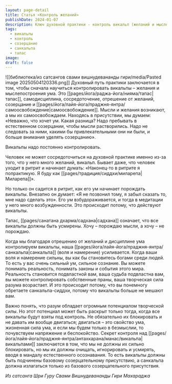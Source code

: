 ```yaml
---
layout: page-detail
title: Статья «Контроль желаний»
publishDate: 2024-01-07
description: Ключ духовной практики - контроль викальп (желаний и мыслей) через тапас, дисциплину и созерцание. Не подавлять мысли, а усмирять и очищать их, направляя внимание в естественное присутствие. Когда викальпы под контролем, возрастает сила воли и творческое сознание, открывается санкальпа-сиддхи и управление судьбой.
tags:
  - викальпы
  - контроль
  - созерцание
  - санкальпа
  - тапас
image: 
draft: false
---
```

![[библиотека/из сатсангов свами вишнудевананды гири/media/Pasted image 20250504120336.png]]
 Духовный путь практики заключается в том, чтобы сначала научиться контролировать викальпы – желания и мыслепостроения ума. Это [[pages/йога/раджа-йога/нияма/тапас|тапас]], самодисциплина, сосредоточение, отрешение от желаний, созерцание и [[pages/йога/лайя-йога/праджня-янтра/самоосвобождение|самоосвобождение]]. Мысли и желания возникают, а мы их самоосвобождаем. Находясь в присутствии, мы думаем: «Неважно, что хочет ум. Какая разница? Надо пребывать в естественном созерцании, чтобы мысли растворились. Надо не следовать за ними, какими бы привлекательными они ни были, и больше внимания уделять созерцанию».

 Викальпы надо постоянно контролировать.

 Человек не может сосредоточиться на духовной практике именно из-за того, что у него много желаний, викальп. Бывает даже, что человек уходит в ритрит и начинает думать: «Наконец-то в ритрите я попрактикую. Я буду как [[pages/традиция/сиддхи/миларепа|Миларепа]]».

 Но только он садится в ритрит, как его ум начинает порождать викальпы. Внезапно он думает: «Я не позвонил тому, я забыл сказать то, мне надо сделать это». Его ум взбудораживается, и тогда в медитации у него много возбужденности. Это происходит потому, что действуют викальпы.

 Тапас, [[pages/санатана дхарма/садхана|садхана]] означает, что все викальпы должны быть усмирены. Хочу – порождаю мысли, а хочу – не порождаю.

 Когда мы благодаря отрешению от желаний и дисциплине ума контролируем викальпы, наша [[pages/йога/лайя-йога/праджня-янтра/санкальпа|санкальпа]] (воля и намерение) усиливается. Когда ваши воля и намерение сильны, вы как бы становитесь богами среди людей. То есть у вас очень сильный ум, сильное сознание. Вы можете понимать реальность, понимать законы и события этого мира. Реальность становится подвластной вам, ваша судьба подвластна вам, вы можете контролировать собственные праны, ваша творческая сила разума возрастает. И это происходит потому, что вы понемногу обретаете санкальпа-сиддхи, потому что викальпы больше не мешают вам.

 Важно понять, что разум обладает огромным потенциалом творческой силы. Но этот потенциал может быть раскрыт только тогда, когда все викальпы будут взяты под контроль. Не обязательно их блокировать и не давать им вообще двигаться; двигаться – это свойство ума, жизненная сила ума, и если мы будем только в безмыслии, то почувствуем напряжение и беспокойство. Секрет контроля над [[pages/йога/лайя-йога/праджня-янтра/антахкарана/манас/викальпа|викальпами]] заключается в том, что мы не должны их сильно блокировать, но мы их должны очищать, игнорировать и усмирять, вводя в мандалу естественного осознавания. То есть викальпы должны быть подчинены базовому созерцательному присутствию, а санкальпа должна излагаться только из базового созерцательного присутствия.

*Из сатсанга Шри Гуру Свами Вишнудевананды Гири Махараджа*